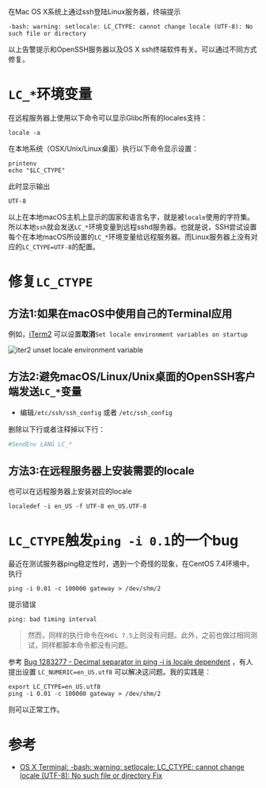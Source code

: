 在Mac OS X系统上通过ssh登陆Linux服务器，终端提示

```
-bash: warning: setlocale: LC_CTYPE: cannot change locale (UTF-8): No such file or directory
```

以上告警提示和OpenSSH服务器以及OS X ssh终端软件有关。可以通过不同方式修复。

# `LC_*`环境变量

在远程服务器上使用以下命令可以显示Glibc所有的locales支持：

```
locale -a
```

在本地系统（OSX/Unix/Linux桌面）执行以下命令显示设置：

```
printenv
echo "$LC_CTYPE"
```

此时显示输出

```
UTF-8
```

以上在本地macOS主机上显示的国家和语言名字，就是被`locale`使用的字符集。所以本地`ssh`就会发送`LC_*`环境变量到远程sshd服务器。也就是说，SSH尝试设置每个在本地macOS所设置的`LC_*`环境变量给远程服务器。而Linux服务器上没有对应的`LC_CTYPE=UTF-8`的配置。

# 修复`LC_CTYPE`

## 方法1:如果在macOS中使用自己的Terminal应用

例如，[iTerm2](https://www.iterm2.com/) 可以设置**取消**`Set locale environment variables on startup`

![iter2 unset locale environment variable](../../img/develop/mac/iterm2_unset_locale_environment.png)

## 方法2:避免macOS/Linux/Unix桌面的OpenSSH客户端发送`LC_*`变量

* 编辑`/etc/ssh/ssh_config` 或者 `/etc/ssh_config`

删除以下行或者注释掉以下行：

```bash
#SendEnv LANG LC_*
```

## 方法3:在远程服务器上安装需要的locale

也可以在远程服务器上安装对应的locale

```
localedef -i en_US -f UTF-8 en_US.UTF-8
```

# `LC_CTYPE`触发`ping -i 0.1`的一个bug

最近在测试服务器ping稳定性时，遇到一个奇怪的现象，在CentOS 7.4环境中，执行

```
ping -i 0.01 -c 100000 gateway > /dev/shm/2
```

提示错误

```
ping: bad timing interval
```

> 然而，同样的执行命令在`RHEL 7.5`上则没有问题。此外，之前也做过相同测试，同样都脚本命令都没有问题。

参考 [Bug 1283277 - Decimal separator in ping -i <interval> is locale dependent](https://bugzilla.redhat.com/show_bug.cgi?id=1283277) ，有人提出设置 `LC_NUMERIC=en_US.utf8` 可以解决这问题。我的实践是：

```
export LC_CTYPE=en_US.utf8
ping -i 0.01 -c 100000 gateway > /dev/shm/2
```

则可以正常工作。

# 参考

* [OS X Terminal: -bash: warning: setlocale: LC_CTYPE: cannot change locale (UTF-8): No such file or directory Fix](https://www.cyberciti.biz/faq/os-x-terminal-bash-warning-setlocale-lc_ctype-cannot-change-locale/)